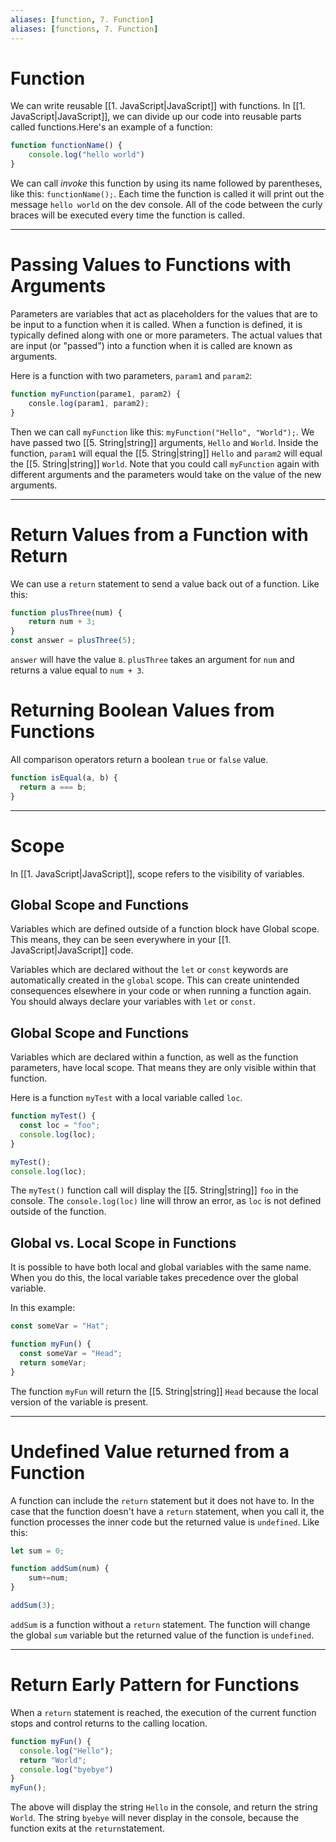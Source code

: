 ```yaml
---
aliases: [function, 7. Function]
aliases: [functions, 7. Function]
---
```


# Function
We can write reusable [[1. JavaScript|JavaScript]] with functions. In [[1. JavaScript|JavaScript]], we can divide up our code into reusable parts called functions.Here's an example of a function:

```js
function functionName() {
	console.log("hello world")
}
```

We can call *invoke* this function by using its name followed by parentheses, like this: ```functionName();```. Each time the function is called it will print out the message ```hello world``` on the dev console. All of the code between the curly braces will be executed every time the function is called.

---

# Passing Values to Functions with Arguments
Parameters are variables that act as placeholders for the values that are to be input to a function when it is called. When a function is defined, it is typically defined along with one or more parameters. The actual values that are input (or "passed") into a function when it is called are known as arguments.

Here is a function with two parameters, `param1` and `param2`:

```js
function myFunction(parame1, param2) {
	consle.log(param1, param2);
}
```
Then we can call `myFunction` like this: `myFunction("Hello", "World");`. We have passed two [[5. String|string]] arguments, `Hello` and `World`. Inside the function, `param1` will equal the [[5. String|string]] `Hello` and `param2` will equal the [[5. String|string]] `World`. Note that you could call `myFunction` again with different arguments and the parameters would take on the value of the new arguments.

---

# Return Values from a Function with Return
We can use a `return` statement to send a value back out of a function. Like this:

```js
function plusThree(num) {
	return num + 3;
}
const answer = plusThree(5);
```
```answer``` will have the value ```8```.
`plusThree` takes an argument for `num` and returns a value equal to `num + 3`.

# **Returning Boolean Values from Functions**
 All comparison operators return a boolean `true` or `false` value.

```js
function isEqual(a, b) {
  return a === b;
}
```

---
# Scope
In [[1. JavaScript|JavaScript]], scope refers to the visibility of variables. 

## Global Scope and Functions
Variables which are defined outside of a function block have Global scope. This means, they can be seen everywhere in your [[1. JavaScript|JavaScript]] code.

Variables which are declared without the `let` or `const` keywords are automatically created in the `global` scope. This can create unintended consequences elsewhere in your code or when running a function again. You should always declare your variables with `let` or `const`.

## Global Scope and Functions
Variables which are declared within a function, as well as the function parameters, have local scope. That means they are only visible within that function.

Here is a function `myTest` with a local variable called `loc`.

```js
function myTest() {
  const loc = "foo";
  console.log(loc);
}

myTest();
console.log(loc);
```
The `myTest()` function call will display the [[5. String|string]] `foo` in the console. The `console.log(loc)` line will throw an error, as `loc` is not defined outside of the function.

## **Global vs. Local Scope in Functions**
It is possible to have both local and global variables with the same name. When you do this, the local variable takes precedence over the global variable.

In this example:

```js
const someVar = "Hat";

function myFun() {
  const someVar = "Head";
  return someVar;
}
```

The function `myFun` will return the [[5. String|string]] `Head` because the local version of the variable is present.

---

# **Undefined Value returned from a Function**
A function can include the ```return``` statement but it does not have to. In the case that the function doesn't have a `return` statement, when you call it, the function processes the inner code but the returned value is `undefined`. Like this:

```js
let sum = 0;

function addSum(num) {
	sum+=num;
}

addSum(3);
```
`addSum` is a function without a `return` statement. The function will change the global `sum` variable but the returned value of the function is `undefined`.

---

# **Return Early Pattern for Functions**

When a `return` statement is reached, the execution of the current function stops and control returns to the calling location.

```js
function myFun() {
  console.log("Hello");
  return "World";
  console.log("byebye")
}
myFun();
```
The above will display the string `Hello` in the console, and return the string `World`. The string `byebye` will never display in the console, because the function exits at the `return`statement.
